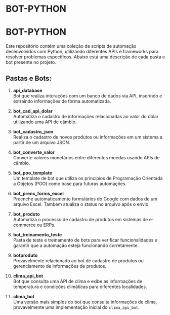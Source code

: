 # BOT-PYTHON

# BOT-PYTHON

Este repositório contém uma coleção de scripts de automação desenvolvidos com Python, utilizando diferentes APIs e frameworks para resolver problemas específicos. Abaixo está uma descrição de cada pasta e bot presente no projeto.

## Pastas e Bots:

1. **api_database**  
   Bot que realiza interações com um banco de dados via API, inserindo e extraindo informações de forma automatizada.

2. **bot_cad_api_dolar**  
   Automatiza o cadastro de informações relacionadas ao valor do dólar utilizando uma API de câmbio.

3. **bot_cadastro_json**  
   Realiza o cadastro de novos produtos ou informações em um sistema a partir de um arquivo JSON.

4. **bot_converte_valor**  
   Converte valores monetários entre diferentes moedas usando APIs de câmbio.

5. **bot_poo_template**  
   Um template de bot que utiliza os princípios de Programação Orientada a Objetos (POO) como base para futuras automações.

6. **bot_prenc_forms_excel**  
   Preenche automaticamente formulários do Google com dados de um arquivo Excel. Também atualiza o status no arquivo após o envio.

7. **bot_produto**  
   Automatiza o processo de cadastro de produtos em sistemas de e-commerce ou ERPs.

8. **bot_treinamento_teste**  
   Pasta de teste e treinamento de bots para verificar funcionalidades e garantir que a automação esteja funcionando corretamente.

9. **botproduto**  
   Provavelmente relacionado ao bot de cadastro de produtos ou gerenciamento de informações de produtos.

10. **clima_api_bot**  
   Bot que consulta uma API de clima e exibe as informações de temperatura e condições climáticas para diferentes localidades.

11. **clima_bot**  
   Uma versão mais simples do bot que consulta informações de clima, provavelmente uma implementação inicial do `clima_api_bot`.

